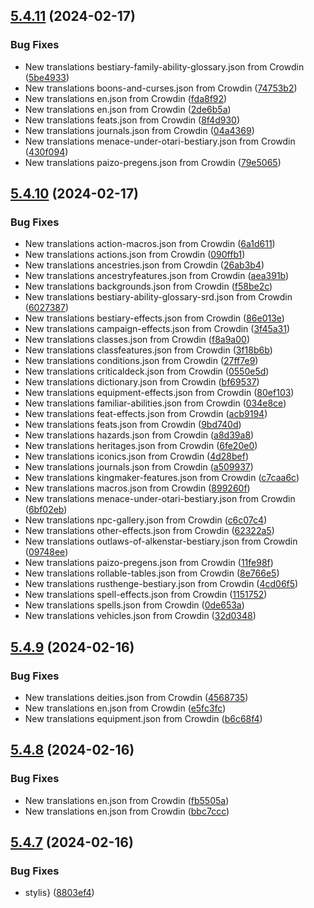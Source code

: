 ## [5.4.11](https://github.com/allnnde/pf2e-esp-translation/compare/v5.4.10...v5.4.11) (2024-02-17)


### Bug Fixes

* New translations bestiary-family-ability-glossary.json from Crowdin ([5be4933](https://github.com/allnnde/pf2e-esp-translation/commit/5be493329ad9e216432c02c94e2184a05e98374f))
* New translations boons-and-curses.json from Crowdin ([74753b2](https://github.com/allnnde/pf2e-esp-translation/commit/74753b27b9aaac23fa3db705b3a05e6579cc6424))
* New translations en.json from Crowdin ([fda8f92](https://github.com/allnnde/pf2e-esp-translation/commit/fda8f920c6d664b5246b3e7bf8cd4bf4b0bdadc7))
* New translations en.json from Crowdin ([2de6b5a](https://github.com/allnnde/pf2e-esp-translation/commit/2de6b5adfe4cb4ab16309f74fa02bb232a03551a))
* New translations feats.json from Crowdin ([8f4d930](https://github.com/allnnde/pf2e-esp-translation/commit/8f4d9300f09f80106ec6b0236b7df04614b15a60))
* New translations journals.json from Crowdin ([04a4369](https://github.com/allnnde/pf2e-esp-translation/commit/04a43698e160eec7d58f8553669df95bc71f1219))
* New translations menace-under-otari-bestiary.json from Crowdin ([430f094](https://github.com/allnnde/pf2e-esp-translation/commit/430f094a8207a5093f7c20b60b2205d73c977f06))
* New translations paizo-pregens.json from Crowdin ([79e5065](https://github.com/allnnde/pf2e-esp-translation/commit/79e506520aa3525753a872275a2d0dce3fee2aa6))



## [5.4.10](https://github.com/allnnde/pf2e-esp-translation/compare/v5.4.9...v5.4.10) (2024-02-17)


### Bug Fixes

* New translations action-macros.json from Crowdin ([6a1d611](https://github.com/allnnde/pf2e-esp-translation/commit/6a1d6117cf4dfec8ad14a6668b9eb60053eb1273))
* New translations actions.json from Crowdin ([090ffb1](https://github.com/allnnde/pf2e-esp-translation/commit/090ffb17353701897e957ac2ac15030bac8c6e1f))
* New translations ancestries.json from Crowdin ([26ab3b4](https://github.com/allnnde/pf2e-esp-translation/commit/26ab3b4cda369fabe9dfbfbe17665ac3d7975de7))
* New translations ancestryfeatures.json from Crowdin ([aea391b](https://github.com/allnnde/pf2e-esp-translation/commit/aea391b22143c1386fb4cc25f1055e9c4d1e2bef))
* New translations backgrounds.json from Crowdin ([f58be2c](https://github.com/allnnde/pf2e-esp-translation/commit/f58be2c020fe4c34dcae2df7ac42bdef71a563b5))
* New translations bestiary-ability-glossary-srd.json from Crowdin ([6027387](https://github.com/allnnde/pf2e-esp-translation/commit/6027387b6785b961397e5702142a582544ccc4a6))
* New translations bestiary-effects.json from Crowdin ([86e013e](https://github.com/allnnde/pf2e-esp-translation/commit/86e013ec0abed2e91a96503e3869e82226417538))
* New translations campaign-effects.json from Crowdin ([3f45a31](https://github.com/allnnde/pf2e-esp-translation/commit/3f45a31a18cb88d8ac8728ef0e06cf7cd2518f2d))
* New translations classes.json from Crowdin ([f8a9a00](https://github.com/allnnde/pf2e-esp-translation/commit/f8a9a00a9c2b1dffe92d87a024fba3ab52ec5ab0))
* New translations classfeatures.json from Crowdin ([3f18b6b](https://github.com/allnnde/pf2e-esp-translation/commit/3f18b6ba819ca8b0d31ac5f36612e014d0a171a2))
* New translations conditions.json from Crowdin ([27ff7e9](https://github.com/allnnde/pf2e-esp-translation/commit/27ff7e97ddbb63e4a492cfb31e09a8637f80dac5))
* New translations criticaldeck.json from Crowdin ([0550e5d](https://github.com/allnnde/pf2e-esp-translation/commit/0550e5df525c4c219e9f89ad8f850e0a1efa231b))
* New translations dictionary.json from Crowdin ([bf69537](https://github.com/allnnde/pf2e-esp-translation/commit/bf695378d576f04e089c23f2623561b9aa3b2ca7))
* New translations equipment-effects.json from Crowdin ([80ef103](https://github.com/allnnde/pf2e-esp-translation/commit/80ef103776e771817d421c918aabdde59f949283))
* New translations familiar-abilities.json from Crowdin ([034e8ce](https://github.com/allnnde/pf2e-esp-translation/commit/034e8ced075d4c42364408d7eee22a4863f8c0a6))
* New translations feat-effects.json from Crowdin ([acb9194](https://github.com/allnnde/pf2e-esp-translation/commit/acb91946841fd7a80dc590656e62c24dca44ff82))
* New translations feats.json from Crowdin ([9bd740d](https://github.com/allnnde/pf2e-esp-translation/commit/9bd740df4c830578342ab1ba5380ed6a4a78fe2a))
* New translations hazards.json from Crowdin ([a8d39a8](https://github.com/allnnde/pf2e-esp-translation/commit/a8d39a8736ed03cce03e8025bfc384a3c850b20f))
* New translations heritages.json from Crowdin ([6fe20e0](https://github.com/allnnde/pf2e-esp-translation/commit/6fe20e07f87e5f7eb04904b7758c7493ecfcdce8))
* New translations iconics.json from Crowdin ([4d28bef](https://github.com/allnnde/pf2e-esp-translation/commit/4d28bef34cc978ef85397a3cce88fe9ebe67c4a0))
* New translations journals.json from Crowdin ([a509937](https://github.com/allnnde/pf2e-esp-translation/commit/a509937b0c80ffa626e7f2dce686e59d7cf75bf7))
* New translations kingmaker-features.json from Crowdin ([c7caa6c](https://github.com/allnnde/pf2e-esp-translation/commit/c7caa6cc7a4534961f1b246e822d89a7aaeb6691))
* New translations macros.json from Crowdin ([899260f](https://github.com/allnnde/pf2e-esp-translation/commit/899260fa76aa46f63072b5b44a4469c0453f6344))
* New translations menace-under-otari-bestiary.json from Crowdin ([6bf02eb](https://github.com/allnnde/pf2e-esp-translation/commit/6bf02eb017775cd5a71a3494f27f97355250998f))
* New translations npc-gallery.json from Crowdin ([c6c07c4](https://github.com/allnnde/pf2e-esp-translation/commit/c6c07c414cb819a2b207435c3ac249953cc2b5dc))
* New translations other-effects.json from Crowdin ([62322a5](https://github.com/allnnde/pf2e-esp-translation/commit/62322a575fa4330a9c3ba013892f49cf8fd9bc09))
* New translations outlaws-of-alkenstar-bestiary.json from Crowdin ([09748ee](https://github.com/allnnde/pf2e-esp-translation/commit/09748ee39a21ce6ef1bfc6778d610bb46d5d416f))
* New translations paizo-pregens.json from Crowdin ([11fe98f](https://github.com/allnnde/pf2e-esp-translation/commit/11fe98fca5bb34de7529be212a0c547c615dd039))
* New translations rollable-tables.json from Crowdin ([8e766e5](https://github.com/allnnde/pf2e-esp-translation/commit/8e766e530a2c7fe93708185926f8a7cb8302d78d))
* New translations rusthenge-bestiary.json from Crowdin ([4cd06f5](https://github.com/allnnde/pf2e-esp-translation/commit/4cd06f5acd4fa527e48d1c48f63785d42d6fb014))
* New translations spell-effects.json from Crowdin ([1151752](https://github.com/allnnde/pf2e-esp-translation/commit/115175249b3a72d599b6725e061e722da06e4f4a))
* New translations spells.json from Crowdin ([0de653a](https://github.com/allnnde/pf2e-esp-translation/commit/0de653af1af0b7ca0588efb33871044a3b345926))
* New translations vehicles.json from Crowdin ([32d0348](https://github.com/allnnde/pf2e-esp-translation/commit/32d0348fc00332b386d18cc1661d0e7a180c35b8))



## [5.4.9](https://github.com/allnnde/pf2e-esp-translation/compare/v5.4.8...v5.4.9) (2024-02-16)


### Bug Fixes

* New translations deities.json from Crowdin ([4568735](https://github.com/allnnde/pf2e-esp-translation/commit/4568735a34dc070b81dd1a5747e77a631c6fd84f))
* New translations en.json from Crowdin ([e5fc3fc](https://github.com/allnnde/pf2e-esp-translation/commit/e5fc3fc42e3cd34ee1b2791592e9f2a24993d25c))
* New translations equipment.json from Crowdin ([b6c68f4](https://github.com/allnnde/pf2e-esp-translation/commit/b6c68f4267aa77772369d0a4c387d55f957e2854))



## [5.4.8](https://github.com/allnnde/pf2e-esp-translation/compare/v5.4.7...v5.4.8) (2024-02-16)


### Bug Fixes

* New translations en.json from Crowdin ([fb5505a](https://github.com/allnnde/pf2e-esp-translation/commit/fb5505a7e3232af744364d01163e61d69920342c))
* New translations en.json from Crowdin ([bbc7ccc](https://github.com/allnnde/pf2e-esp-translation/commit/bbc7cccfed8b19512c9f7dc23248bc8a9eb96f8e))



## [5.4.7](https://github.com/allnnde/pf2e-esp-translation/compare/v5.4.6...v5.4.7) (2024-02-16)


### Bug Fixes

* stylis} ([8803ef4](https://github.com/allnnde/pf2e-esp-translation/commit/8803ef45ce68f27237a4e957b47f791556bb0cf8))



